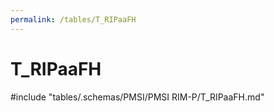 ```yaml
---
permalink: /tables/T_RIPaaFH
---
```

# T_RIPaaFH
<!-- SPDX-License-Identifier: MPL-2.0 -->

<!-- ATTENTION : Ne pas supprimer ou modifier la ligne ci-dessous -->
#include "tables/.schemas/PMSI/PMSI RIM-P/T_RIPaaFH.md"
<!-- ATTENTION : Ne pas supprimer ou modifier la ligne ci-dessus -->
